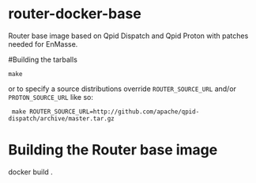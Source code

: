# router-docker-base
Router base image based on Qpid Dispatch and Qpid Proton with patches needed for EnMasse.


#Building the tarballs

```make```

or to specify a source distributions override ```ROUTER_SOURCE_URL``` and/or ```PROTON_SOURCE_URL``` like so:

``` make ROUTER_SOURCE_URL=http://github.com/apache/qpid-dispatch/archive/master.tar.gz```


# Building the Router base image

docker build .
